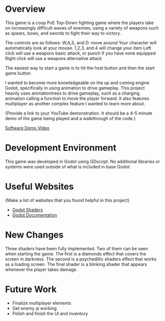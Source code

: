 # Overview


This game is a coop PvE Top-Down fighting game where the players take on increasingly difficult waves of enemies, using a variety of weapons such as spears, bows, and swords to fight their way to victory.

The controls are as follows:
W,A,S, and D: move around
Your character will automatically look at your mouse.
1,2,3, and 4 will change your item
Left click will use a weapons basic attack, or punch if you have none equipped
Right click will use a weapons alternative attack

The easiest way to start a game is to hit the host button and then the start game button

I wanted to become more knowledgeable on the up and coming engine Godot, specifically in using animation to drive gameplay. This project heavily uses animationtrees to drive gameplay, such as a charging animation calling a function to move the player forward. It also features multiplayer as another complex feature I wanted to learn more about.

{Provide a link to your YouTube demonstration.  It should be a 4-5 minute demo of the game being played and a walkthrough of the code.}

[Software Demo Video](https://youtu.be/vREekBrXbVQ)

# Development Environment

This game was developed in Godot using GDscript. No additional libraries or systems were used outside of what is included in base Godot.

# Useful Websites

{Make a list of websites that you found helpful in this project}
* [Godot Shaders]([http://url.link.goes.here](https://godotshaders.com/))
* [Godot Documentation]([http://url.link.goes.here](https://docs.godotengine.org/en/stable/index.html))


# New Changes
Three shaders have been fully implemented.
Two of them can be seen when starting the game. The first is a diamonds effect that covers the screen in darkness. The second is a psychedillic shaders effect that works as a loading screen. 
The final shader is a blinking shader that appears whenever the player takes damage.


# Future Work

* Finalize multiplayer elements
* Get enemy ai working
* Polish and finish the UI and inventory
